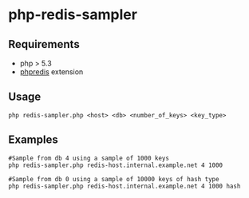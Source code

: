 # php-redis-sampler

## Requirements

- php > 5.3
- [phpredis](https://github.com/phpredis/phpredis) extension

## Usage

```
php redis-sampler.php <host> <db> <number_of_keys> <key_type>
```

## Examples

```
#Sample from db 4 using a sample of 1000 keys
php redis-sampler.php redis-host.internal.example.net 4 1000

#Sample from db 0 using a sample of 10000 keys of hash type
php redis-sampler.php redis-host.internal.example.net 4 1000 hash
```
